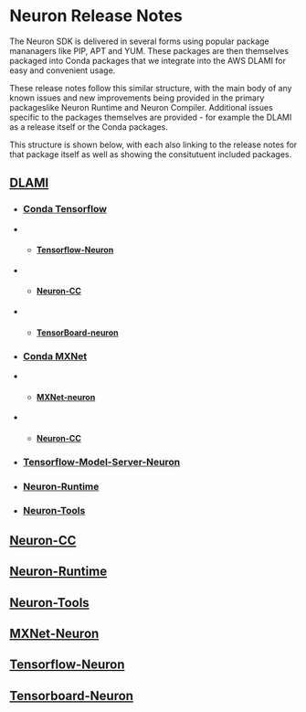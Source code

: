 # Neuron Release Notes

The Neuron SDK is delivered in several forms using popular package mananagers like PIP, APT and YUM. These packages are then themselves packaged into Conda packages that we integrate into the AWS DLAMI for easy and convenient usage.

These release notes follow this similar structure, with the main body of any known issues and new improvements being provided in the primary packageslike Neuron Runtime and Neuron Compiler. Additional issues specific to the packages themselves are provided - for example the DLAMI as a release itself or the Conda packages.

This structure is shown below, with each also linking to the release notes for that package itself as well as showing the consitutuent included packages.


## [DLAMI](./dlami-release-notes.md)

+ ### [Conda Tensorflow](./conda-tensorflow-neuron.md)

+ + #### [Tensorflow-Neuron](./tensorflow-neuron.md)
+ + #### [Neuron-CC](./neuron-cc.md)
+ + #### [TensorBoard-neuron](./tensorboard-neuron.md)

+ ### [Conda MXNet](./conda-mxnet-neuron.md)

+ + #### [MXNet-neuron](./mxnet-neuron.md)
+ + #### [Neuron-CC](./neuron-cc.md)

+ ### [Tensorflow-Model-Server-Neuron](./tensorflow-modelserver-neuron.md)
+ ### [Neuron-Runtime](./neuron-runtime.md)
+ ### [Neuron-Tools](./neuron-tools.md)

## [Neuron-CC](./neuron-cc.md)
## [Neuron-Runtime](./neuron-runtime.md)
## [Neuron-Tools](./neuron-tools.md)
## [MXNet-Neuron](./neuron-cc.md)
## [Tensorflow-Neuron](./tensorflow-neuron.md)
## [Tensorboard-Neuron](./tensorboard-neuron.md)

